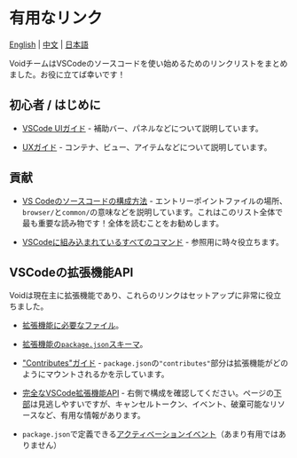 # 有用なリンク

[English](./VOID_USEFUL_LINKS.md) | [中文](./VOID_USEFUL_LINKS_CN.md) | [日本語](./VOID_USEFUL_LINKS_JP.md)

VoidチームはVSCodeのソースコードを使い始めるためのリンクリストをまとめました。お役に立てば幸いです！

## 初心者 / はじめに

- [VSCode UIガイド](https://code.visualstudio.com/docs/getstarted/userinterface) - 補助バー、パネルなどについて説明しています。

- [UXガイド](https://code.visualstudio.com/api/ux-guidelines/overview) - コンテナ、ビュー、アイテムなどについて説明しています。

## 貢献

- [VS Codeのソースコードの構成方法](https://github.com/microsoft/vscode/wiki/Source-Code-Organization) - エントリーポイントファイルの場所、`browser/`と`common/`の意味などを説明しています。これはこのリスト全体で最も重要な読み物です！全体を読むことをお勧めします。

- [VSCodeに組み込まれているすべてのコマンド](https://code.visualstudio.com/api/references/commands) - 参照用に時々役立ちます。

## VSCodeの拡張機能API

Voidは現在主に拡張機能であり、これらのリンクはセットアップに非常に役立ちました。

- [拡張機能に必要なファイル](https://code.visualstudio.com/api/get-started/extension-anatomy)。

- [拡張機能の`package.json`スキーマ](https://code.visualstudio.com/api/references/extension-manifest)。

- ["Contributes"ガイド](https://code.visualstudio.com/api/references/contribution-points) - `package.json`の`"contributes"`部分は拡張機能がどのようにマウントされるかを示しています。

- [完全なVSCode拡張機能API](https://code.visualstudio.com/api/references/vscode-api) - 右側で構成を確認してください。ページの[下部](https://code.visualstudio.com/api/references/vscode-api#api-patterns)は見逃しやすいですが、キャンセルトークン、イベント、破棄可能なリソースなど、有用な情報があります。

- `package.json`で定義できる[アクティベーションイベント](https://code.visualstudio.com/api/references/activation-events)（あまり有用ではありません）
